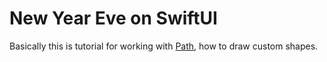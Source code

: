 # New Year Eve on SwiftUI

Basically this is tutorial for working with [Path](https://developer.apple.com/documentation/swiftui/path), how to draw custom shapes.

